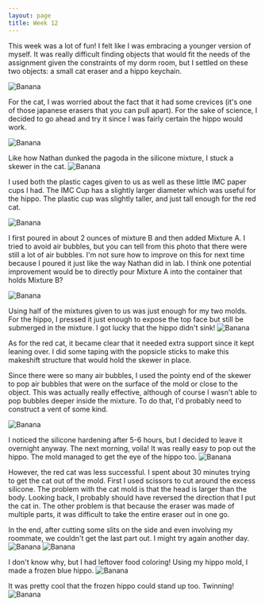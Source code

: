 ```yaml
---
layout: page
title: Week 12
---
```


This week was a lot of fun! I felt like I was embracing a younger version of myself. It was really difficult finding objects that would fit the needs of the assignment given the constraints of my dorm room, but I settled on these two objects: a small cat eraser and a hippo keychain. 

![Banana](assets/12_obj.jpeg)

For the cat, I was worried about the fact that it had some crevices (it's one of those japanese erasers that you can pull apart). For the sake of science, I decided to go ahead and try it since I was fairly certain the hippo would work. 

![Banana](assets/12-cat.jpeg)

Like how Nathan dunked the pagoda in the silicone mixture, I stuck a skewer in the cat.
![Banana](assets/12-cat-stick.jpeg)

I used both the plastic cages given to us as well as these little IMC paper cups I had. The IMC Cup has a slightly larger diameter which was useful for the hippo. The plastic cup was slightly taller, and just tall enough for the red cat. 

![Banana](assets/12-setup.jpeg)

I first poured in about 2 ounces of mixture B and then added Mixture A. I tried to avoid air bubbles, but you can tell from this photo that there were still a lot of air bubbles. I'm not sure how to improve on this for next time because I poured it just like the way Nathan did in lab. I think one potential improvement would be to directly pour Mixture A into the container that holds Mixture B?

![Banana](assets/12-bubbles.jpeg)

Using half of the mixtures given to us was just enough for my two molds. For the hippo, I pressed it just enough to expose the top face but still be submerged in the mixture. I got lucky that the hippo didn't sink! 
![Banana](assets/12-mold.jpeg)

As for the red cat, it became clear that it needed extra support since it kept leaning over. I did some taping with the popsicle sticks to make this makeshift structure that would hold the skewer in place. 

Since there were so many air bubbles, I used the pointy end of the skewer to pop air bubbles that were on the surface of the mold or close to the object. This was actually really effective, although of course I wasn't able to pop bubbles deeper inside the mixture. To do that, I'd probably need to construct a vent of some kind.

![Banana](assets/12-support.jpeg)

I noticed the silicone hardening after 5-6 hours, but I decided to leave it overnight anyway. The next morning, voila! It was really easy to pop out the hippo. The mold managed to get the eye of the hippo too. 
![Banana](assets/12-hippo.jpeg)

However, the red cat was less successful. I spent about 30 minutes trying to get the cat out of the mold. First I used scissors to cut around the excess silicone. The problem with the cat mold is that the head is larger than the body. Looking back, I probably should have reversed the direction that I put the cat in. The other problem is that because the eraser was made of multiple parts, it was difficult to take the entire eraser out in one go. 

In the end, after cutting some slits on the side and even involving my roommate, we couldn't get the last part out. I might try again another day. 
![Banana](assets/12-failure.jpeg)
![Banana](assets/12-trash.jpeg)

I don't know why, but I had leftover food coloring! Using my hippo mold, I made a frozen blue hippo. 
![Banana](assets/12-icehippo.jpeg)

It was pretty cool that the frozen hippo could stand up too. Twinning!
![Banana](assets/12-twins.jpg)
